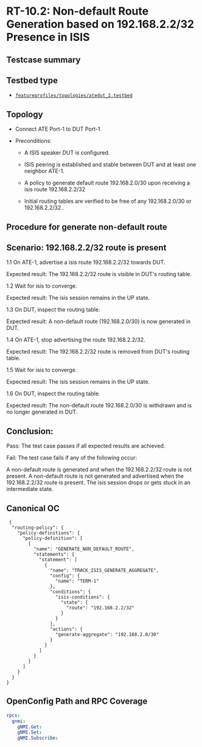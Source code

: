 
# RT-10.2: Non-default Route Generation based on 192.168.2.2/32 Presence in ISIS

## Testcase summary

## Testbed type 

* [`featureprofiles/topologies/atedut_2.testbed`](https://github.com/openconfig/featureprofiles/blob/main/topologies/atedut_2.testbed)

## Topology

*  Connect ATE Port-1 to DUT Port-1

*  Preconditions:
    * A ISIS speaker DUT is configured.

    * ISIS peering is established and stable between DUT and at least one neighbor ATE-1.

    * A policy to generate default route 192.168.2.0/30 upon receiving a isis route 192.168.2.2/32

    * Initial routing tables are verified to be free of any 192.168.2.0/30 or 192.168.2.2/32 .




## Procedure for generate non-default route

## Scenario: 192.168.2.2/32 route is present		

1.1	On ATE-1, advertise a isis route 192.168.2.2/32 towards DUT.	

Expected result: The 192.168.2.2/32 route is visible in DUT's routing table.

1.2	Wait for isis to converge.	

Expected result: The isis session remains in the UP state.

1.3	On DUT, inspect the routing table.	

Expected result: A non-default route (192.168.2.0/30) is now generated in DUT.

1.4	On ATE-1, stop advertising the route 192.168.2.2/32.	

Expected result: The 192.168.2.2/32 route is removed from DUT's routing table.

1.5	Wait for isis to converge.	

Expected result: The isis session remains in the UP state.

1.6	On DUT, inspect the routing table.	

Expected result: The non-default route 192.168.2.0/30 is withdrawn and is no longer generated in DUT.



## Conclusion:

Pass: The test case passes if all expected results are achieved.

Fail: The test case fails if any of the following occur:

A non-default route is generated and when the 192.168.2.2/32 route is not present.
A non-default route is not generated and advertised when the 192.168.2.2/32 route is present.
The isis session drops or gets stuck in an intermediate state.

## Canonical OC 

```
 {
  "routing-policy": {
    "policy-definitions": {
      "policy-definition": [
        {
          "name": "GENERATE_NON_DEFAULT_ROUTE",
          "statements": {
            "statement": [
              {
                "name": "TRACK_ISIS_GENERATE_AGGREGATE",
                "config": {
                  "name": "TERM-1"
                },
                "conditions": {
                  "isis-conditions": {
                    "state": {
                      "route": "192.168.2.2/32"
                    }
                  }
                },
                "actions": {
                  "generate-aggregate": "192.168.2.0/30"
                }
              }
            ]
          }
        }
      ]
    }
  }
}         
```

## OpenConfig Path and RPC Coverage
```yaml
rpcs:
  gnmi:
    gNMI.Get:
    gNMI.Set:
    gNMI.Subscribe:
```
